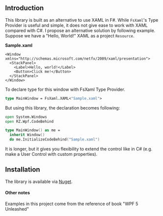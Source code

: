 ## Introduction

This library is built as an alternative to use XAML in F#.  While `FsXaml`'s Type Provider is useful and simple, it does not give ease to work with XAML compared with C#.  I propose an alternative solution by following example.  Suppose we have a "Hello, World!" XAML as a project `Resource`.

**Sample.xaml**
```xaml
<Window xmlns="http://schemas.microsoft.com/netfx/2009/xaml/presentation">
  <StackPanel>
    <Label>Hello, world!</Label>
    <Button>Click me!</Button>
  </StackPanel>
</Window>
```

To declare type for this window with FsXaml Type Provider.
```fsharp
type MainWindow = FsXaml.XAML<"Sample.xaml">
```

But using this library, the declaration becomes following:
```fsharp
open System.Windows
open RZ.Wpf.CodeBehind

type MainWindow() as me =
  inherit Window()
  do me.InitializeCodeBehind("Sample.xaml")
```

It is longer, but it gives you flexibility to extend the control like in C# (e.g. make a User Control with custom properties).

## Installation
The library is available via [Nuget](https://www.nuget.org/packages/RZ.Wpf/).

#### Other notes
Examples in this project come from the reference of book "WPF 5 Unleashed"
